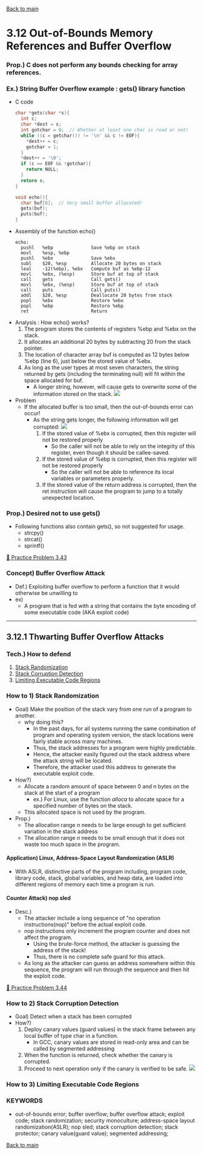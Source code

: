 [Back to main](https://github.com/JoonHyeok-hozy-Kim/computer_systems_study#readme)

# 3.12 Out-of-Bounds Memory References and Buffer Overflow

### Prop.) C does not perform any bounds checking for array references. 

### Ex.) String Buffer Overflow example : gets() library function
* C code
  ```c
  char *gets(char *s){
    int c;
    char *dest = s;
    int gotchar = 0;  // Whether at least one char is read or not!
    while ((c = getchar()) != '\n' && c != EOF){
      *dest++ = c;
      gotchar = 1;
    }
    *dest++ = '\0';
    if (c == EOF && !gotchar){
      return NULL;
    }
    return s;
  }

  void echo(){
    char buf[8];  // Very small buffer allocated!
    gets(buf);
    puts(buf);
  }
  ```
* Assembly of the function echo()
  ```assembly
  echo:
    pushl   %ebp              Save %ebp on stack
    movl    %esp, %ebp        
    pushl   %ebx              Save %ebx
    subl    $20, %esp         Allocate 20 bytes on stack
    leal    -12(%ebp), %ebx   Compute buf as %ebp-12
    movl    %ebx, (%esp)      Store buf at top of stack
    call    gets              Call gets()
    movl    %ebx, (%esp)      Store buf at top of stack
    call    puts              Call puts()
    addl    $20, %esp         Deallocate 20 bytes from stack
    popl    %ebx              Restore %ebx
    popl    %ebp              Restore %ebp
    ret                       Return
  ```
* Analysis : How echo() works?
  1. The program stores the contents of registers %ebp and %ebx on the stack.
  2. It allocates an additional 20 bytes by subtracting 20 from the stack pointer.
  3. The location of character array buf is computed as 12 bytes below %ebp (line 6), just below the stored value of %ebx.
  4. As long as the user types at most seven characters, the string returned by gets (including the terminating null) will fit within the space allocated for buf.
     * A longer string, however, will cause gets to overwrite some of the information stored on the stack.
       ![](https://github.com/JoonHyeok-hozy-Kim/computer_systems_study/blob/main/contents/ch_03/images/03_12_00_stack.png)
* Problem
  * If the allocated buffer is too small, then the out-of-bounds error can occur!
    * As the string gets longer, the following information will get corrupted:
      ![](https://github.com/JoonHyeok-hozy-Kim/computer_systems_study/blob/main/contents/ch_03/images/03_12_00_table.png)
      1. If the stored value of %ebx is corrupted, then this register will not be restored properly
         * So the caller will not be able to rely on the integrity of this register, even though it should be callee-saved.
      2. If the stored value of %ebp is corrupted, then this register will not be restored properly
         * So the caller will not be able to reference its local variables or parameters properly.
      3. If the stored value of the return address is corrupted, then the ret instruction will cause the program to jump to a totally unexpected location.

### Prop.) Desired not to use gets()
* Following functions also contain gets(), so not suggested for usage.
  * strcpy()
  * strcat()
  * sprintf()


[:orange_book: Practice Problem 3.43](https://github.com/JoonHyeok-hozy-Kim/computer_systems_study/blob/main/contents/ch_03/problems/practice_problems.md#-practice-problem-343)


### Concept) Buffer Overflow Attack
* Def.) Exploiting buffer overflow to perform a function that it would otherwise be unwilling to
* ex)
  * A program that is fed with a string that contains the byte encoding of some executable code (AKA exploit code)


---


## 3.12.1 Thwarting Buffer Overflow Attacks

### Tech.) How to defend
1. [Stack Randomization](https://github.com/JoonHyeok-hozy-Kim/computer_systems_study/blob/main/contents/ch_03/notes/12.md#concept-stack-randomization)
2. [Stack Corruption Detection](https://github.com/JoonHyeok-hozy-Kim/computer_systems_study/blob/main/contents/ch_03/notes/12.md#concept-stack-corruption-detection)
3. [Limiting Executable Code Regions](https://github.com/JoonHyeok-hozy-Kim/computer_systems_study/blob/main/contents/ch_03/notes/12.md#concept-limiting-executable-code-regions)


### How to 1) Stack Randomization
* Goal) Make the position of the stack vary from one run of a program to another.
  * why doing this?
    * In the past days, for all systems running the same combination of program and operating system version, the stack locations were fairly stable across many machines.
    * Thus, the stack addresses for a program were highly predictable.
    * Hence, the attacker easily figured out the stack address where the attack string will be located.
    * Therefore, the attacker used this address to generate the executable exploit code.
* How?)
  * Allocate a random amount of space between 0 and n bytes on the stack at the start of a program
    * ex.) For Linux, use the function *alloca* to allocate space for a specified number of bytes on the stack.
  * This allocated space is not used by the program.
* Prop.)
  * The allocation range *n* needs to be large enough to get sufficient variation in the stack address
  * The allocation range *n* needs to be small enough that it does not waste too much space in the program.
#### Application) Linux, Address-Space Layout Randomization (ASLR)
* With ASLR, distinctive parts of the program including, program code, library code, stack, global variables, and heap data, are loaded into different regions of memory each time a program is run.
#### Counter Attack) nop sled
* Desc.)
  * The attacker include a long sequence of "no operation instructions(nop)" before the actual exploit code.
  * nop instructions only increment the program counter and does not affect the program.
    * Using the brute-force method, the attacker is guessing the address of the stack!
    * Thus, there is no complete safe guard for this attack.
  * As long as the attacker can guess an address somewhere within this sequence, the program will run through the sequence and then hit the exploit code.


[:orange_book: Practice Problem 3.44](https://github.com/JoonHyeok-hozy-Kim/computer_systems_study/blob/main/contents/ch_03/problems/practice_problems.md#-practice-problem-344)



### How to 2) Stack Corruption Detection
* Goal) Detect when a stack has been corrupted
* How?) 
  1. Deploy canary values (guard values) in the stack frame between any local buffer of type char in a function.
     * In GCC, canary values are stored in read-only area and can be called by segmented addressing
  2. When the function is returned, check whether the canary is corrupted.
  3. Proceed to next operation only if the canary is verified to be safe. 
  ![](https://github.com/JoonHyeok-hozy-Kim/computer_systems_study/blob/main/contents/ch_03/images/03_12_01_canary.png)

### How to 3) Limiting Executable Code Regions



### KEYWORDS
* out-of-bounds error; buffer overflow; buffer overflow attack; exploit code; stack randomization; security monoculture; address-space layout randomization(ASLR); nop sled; stack corruption detection; stack protector; canary value(guard value); segmented addressing; 


[Back to main](https://github.com/JoonHyeok-hozy-Kim/computer_systems_study#readme)